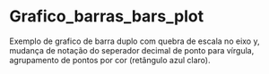 # Grafico_barras_bars_plot
Exemplo de grafico de barra duplo com quebra de escala no eixo y, mudança de notação do seperador decimal de ponto para vírgula, agrupamento de pontos por cor (retângulo azul claro). 
